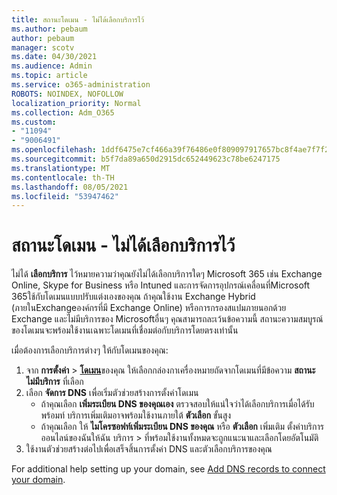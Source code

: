 ```yaml
---
title: สถานะโดเมน - ไม่ได้เลือกบริการไว้
ms.author: pebaum
author: pebaum
manager: scotv
ms.date: 04/30/2021
ms.audience: Admin
ms.topic: article
ms.service: o365-administration
ROBOTS: NOINDEX, NOFOLLOW
localization_priority: Normal
ms.collection: Adm_O365
ms.custom:
- "11094"
- "9006491"
ms.openlocfilehash: 1ddf6475e7cf466a39f76486e0f809097917657bc8f4ae7f7f2b516657308f39
ms.sourcegitcommit: b5f7da89a650d2915dc652449623c78be6247175
ms.translationtype: MT
ms.contentlocale: th-TH
ms.lasthandoff: 08/05/2021
ms.locfileid: "53947462"
---
```

# <a name="domain-status---no-services-selected"></a>สถานะโดเมน - ไม่ได้เลือกบริการไว้

ไม่ได้ **เลือกบริการ** ไว้หมายความว่าคุณยังไม่ได้เลือกบริการใดๆ Microsoft 365 เช่น Exchange Online, Skype for Business หรือ Intuned และการจัดการอุปกรณ์เคลื่อนที่Microsoft 365ใช้กับโดเมนแบบปรับแต่งเองของคุณ ถ้าคุณใช้งาน Exchange Hybrid (ภายในExchangeองค์กรที่มี Exchange Online) หรือการกรองสแปมภายนอกด้วย Exchange และไม่มีบริการของ Microsoftอื่นๆ คุณสามารถละเว้นข้อความนี้ สถานะความสมบูรณ์ของโดเมนจะพร้อมใช้งานเฉพาะโดเมนที่เชื่อมต่อกับบริการโดยตรงเท่านั้น

เมื่อต้องการเลือกบริการต่างๆ ให้กับโดเมนของคุณ:

1. จาก **การตั้งค่า**  >  [**โดเมน**](https://admin.microsoft.com/Adminportal/Home)ของคุณ ให้เลือกกล่องกาเครื่องหมายถัดจากโดเมนที่มีข้อความ **สถานะ ไม่มีบริการ** ที่เลือก
1. เลือก **จัดการ DNS** เพื่อเริ่มตัวช่วยสร้างการตั้งค่าโดเมน
    - ถ้าคุณเลือก **เพิ่มระเบียน DNS ของคุณเอง** ตรวจสอบให้แน่ใจว่าได้เลือกบริการเมื่อได้รับพร้อมท์ บริการเพิ่มเติมอาจพร้อมใช้งานภายใต้ **ตัวเลือก** ขั้นสูง
    - ถ้าคุณเลือก ให้ **ไมโครซอฟท์เพิ่มระเบียน DNS ของคุณ** หรือ **ตัวเลือก** เพิ่มเติม ตั้งค่าบริการออนไลน์ของฉันให้ฉัน บริการ  >  ที่พร้อมใช้งานทั้งหมดจะถูกแนะนาและเลือกโดยอัตโนมัติ
1. ใช้งานตัวช่วยสร้างต่อไปเพื่อเสร็จสิ้นการตั้งค่า DNS และตัวเลือกบริการของคุณ
 
For additional help setting up your domain, see [Add DNS records to connect your domain](/microsoft-365/admin/get-help-with-domains/create-dns-records-at-any-dns-hosting-provider).


